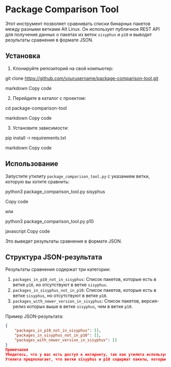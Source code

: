 # Package Comparison Tool

Этот инструмент позволяет сравнивать списки бинарных пакетов между разными ветками Alt Linux. Он использует публичное REST API для получения данных о пакетах из веток `sisyphus` и `p10` и выводит результаты сравнения в формате JSON.

## Установка

1. Клонируйте репозиторий на свой компьютер:

git clone https://github.com/yourusername/package-comparison-tool.git

markdown
Copy code

2. Перейдите в каталог с проектом:

cd package-comparison-tool

markdown
Copy code

3. Установите зависимости:

pip install -r requirements.txt

markdown
Copy code

## Использование

Запустите утилиту `package_comparison_tool.py` с указанием ветки, которую вы хотите сравнить:

python3 package_comparison_tool.py sisyphus

Copy code

или

python3 package_comparison_tool.py p10

javascript
Copy code

Это выведет результаты сравнения в формате JSON.

## Структура JSON-результата

Результаты сравнения содержат три категории:

1. `packages_in_p10_not_in_sisyphus`: Список пакетов, которые есть в ветке `p10`, но отсутствуют в ветке `sisyphus`.
2. `packages_in_sisyphus_not_in_p10`: Список пакетов, которые есть в ветке `sisyphus`, но отсутствуют в ветке `p10`.
3. `packages_with_newer_version_in_sisyphus`: Список пакетов, версия-релиз которых выше в ветке `sisyphus`, чем в ветке `p10`.

Пример JSON-результата:

```json
{
    "packages_in_p10_not_in_sisyphus": [],
    "packages_in_sisyphus_not_in_p10": [],
    "packages_with_newer_version_in_sisyphus": []
}
Примечания
Убедитесь, что у вас есть доступ к интернету, так как утилита использует публичное REST API для получения данных о пакетах.
Утилита предполагает, что ветки sisyphus и p10 содержат пакеты, которые можно сравнивать. Если пакетов нет, результаты сравнения будут пустыми.